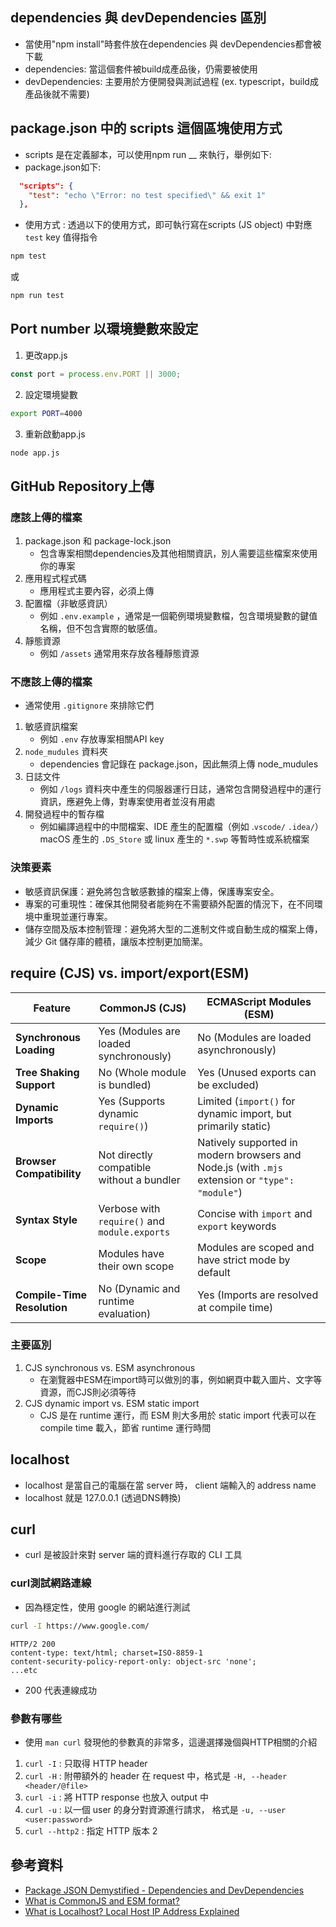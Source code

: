 ## dependencies 與 devDependencies 區別
* 當使用"npm install"時套件放在dependencies 與 devDependencies都會被下載
* dependencies: 當這個套件被build成產品後，仍需要被使用
* devDependencies: 主要用於方便開發與測試過程 (ex. typescript，build成產品後就不需要)
## package.json 中的 scripts 這個區塊使用方式
* scripts 是在定義腳本，可以使用npm run __ 來執行，舉例如下:
* package.json如下:
```json
  "scripts": {
    "test": "echo \"Error: no test specified\" && exit 1"
  },
```
* 使用方式 : 透過以下的使用方式，即可執行寫在scripts (JS object) 中對應 `test` key 值得指令
```bash
npm test
```
或
```bash
npm run test
```

## Port number 以環境變數來設定
1. 更改app.js
```javascript
const port = process.env.PORT || 3000;
```
2. 設定環境變數
```bash
export PORT=4000
```
3. 重新啟動app.js
```bash
node app.js
```
## GitHub Repository上傳
### 應該上傳的檔案
1. package.json 和 package-lock.json
    * 包含專案相關dependencies及其他相關資訊，別人需要這些檔案來使用你的專案
2. 應用程式程式碼
    * 應用程式主要內容，必須上傳
3. 配置檔（非敏感資訊）
    * 例如 `.env.example` ，通常是一個範例環境變數檔，包含環境變數的鍵值名稱，但不包含實際的敏感值。
4. 靜態資源
    * 例如 `/assets` 通常用來存放各種靜態資源
### 不應該上傳的檔案
* 通常使用 `.gitignore` 來排除它們
1. 敏感資訊檔案
    * 例如 `.env` 存放專案相關API key
2. `node_mudules` 資料夾
    * dependencies 會記錄在 package.json，因此無須上傳 node_mudules
3. 日誌文件
    * 例如 `/logs` 資料夾中產生的伺服器運行日誌，通常包含開發過程中的運行資訊，應避免上傳，對專案使用者並沒有用處
4. 開發過程中的暫存檔
    * 例如編譯過程中的中間檔案、IDE 產生的配置檔（例如 .`vscode/` `.idea/`） macOS 產生的 `.DS_Store` 或 linux 產生的 `*.swp` 等暫時性或系統檔案

### 決策要素
* 敏感資訊保護：避免將包含敏感數據的檔案上傳，保護專案安全。
* 專案的可重現性：確保其他開發者能夠在不需要額外配置的情況下，在不同環境中重現並運行專案。
* 儲存空間及版本控制管理：避免將大型的二進制文件或自動生成的檔案上傳，減少 Git 儲存庫的體積，讓版本控制更加簡潔。
## require (CJS) vs. import/export(ESM)

| Feature                           | CommonJS (CJS)                    | ECMAScript Modules (ESM)                 |
|-----------------------------------|-----------------------------------|------------------------------------------|
| **Synchronous Loading**           | Yes (Modules are loaded synchronously) | No (Modules are loaded asynchronously) |
| **Tree Shaking Support**          | No (Whole module is bundled)      | Yes (Unused exports can be excluded)    |
| **Dynamic Imports**               | Yes (Supports dynamic `require()`) | Limited (`import()` for dynamic import, but primarily static) |
| **Browser Compatibility**         | Not directly compatible without a bundler | Natively supported in modern browsers and Node.js (with `.mjs` extension or `"type": "module"`) |
| **Syntax Style**                  | Verbose with `require()` and `module.exports` | Concise with `import` and `export` keywords |
| **Scope**                         | Modules have their own scope       | Modules are scoped and have strict mode by default |
| **Compile-Time Resolution**       | No (Dynamic and runtime evaluation) | Yes (Imports are resolved at compile time) |

### 主要區別
1. CJS synchronous vs. ESM asynchronous
    * 在瀏覽器中ESM在import時可以做別的事，例如網頁中載入圖片、文字等資源，而CJS則必須等待
2. CJS dynamic import vs. ESM static import
    * CJS 是在 runtime 運行，而 ESM 則大多用於 static import 代表可以在compile time 載入，節省 runtime 運行時間
## localhost
* localhost 是當自己的電腦在當 server 時， client 端輸入的 address name
* localhost 就是 127.0.0.1 (透過DNS轉換)
## curl
* curl 是被設計來對 server 端的資料進行存取的 CLI 工具
### curl測試網路連線
* 因為穩定性，使用 google 的網站進行測試
```bash
curl -I https://www.google.com/
```
```output
HTTP/2 200
content-type: text/html; charset=ISO-8859-1
content-security-policy-report-only: object-src 'none';
...etc
```
* 200 代表連線成功
### 參數有哪些
* 使用 `man curl` 發現他的參數真的非常多，這邊選擇幾個與HTTP相關的介紹
1. `curl -I` : 只取得 HTTP header
2. `curl -H` : 附帶額外的 header 在 request 中，格式是 `-H, --header <header/@file>`
3. `curl -i` : 將 HTTP response 也放入 output 中
4. `curl -u` : 以一個 user 的身分對資源進行請求， 格式是 `-u, --user <user:password>`
5. `curl --http2` : 指定 HTTP 版本 2


## 參考資料
* [Package JSON Demystified - Dependencies and DevDependencies](https://www.youtube.com/watch?v=fbcMoP8C3tc)
* [What is CommonJS and ESM format?](https://www.linkedin.com/pulse/what-commonjs-esm-format-manoj-shrestha/)
* [What is Localhost? Local Host IP Address Explained](https://www.freecodecamp.org/news/what-is-localhost/)
